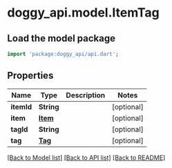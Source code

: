# doggy_api.model.ItemTag

## Load the model package
```dart
import 'package:doggy_api/api.dart';
```

## Properties
Name | Type | Description | Notes
------------ | ------------- | ------------- | -------------
**itemId** | **String** |  | [optional] 
**item** | [**Item**](Item.md) |  | [optional] 
**tagId** | **String** |  | [optional] 
**tag** | [**Tag**](Tag.md) |  | [optional] 

[[Back to Model list]](../README.md#documentation-for-models) [[Back to API list]](../README.md#documentation-for-api-endpoints) [[Back to README]](../README.md)


